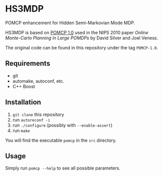 # HS3MDP

POMCP enhancement for Hidden Semi-Markovian Mode MDP.

HS3MDP is based on [POMCP 1.0](http://www0.cs.ucl.ac.uk/staff/D.Silver/web/Applications.html) used in the NIPS 2010 paper
_Online Monte-Carlo Planning in Large POMDPs_ by David Silver and Joel Veness.

The original code can be found in this repository under the tag ```POMCP-1.0```.

## Requirements
* git
* automake, autoconf, etc.
* C++ Boost

## Installation
1. ```git clone``` this repository
2. run ```autoreconf -i```
3. run ```./configure``` (possibly with ```--enable-assert```)
4. run ```make```

You will find the executable ```pomcp``` in the ```src``` directory.

## Usage
Simply run ```pomcp --help``` to see all possible parameters.
